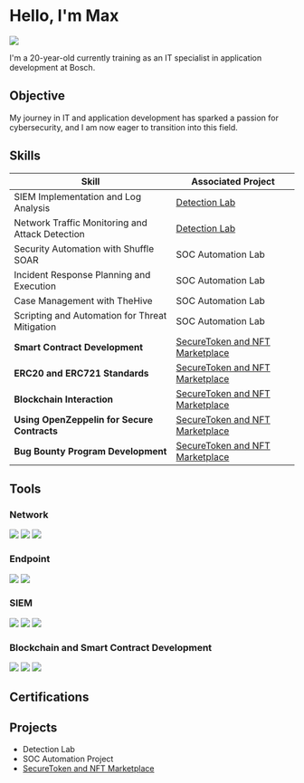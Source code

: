 # Hello, I'm Max
<a href="https://www.linkedin.com/in/maximilian-richter-40697a298/"><img src="https://img.shields.io/badge/-LinkedIn-0072b1?&style=for-the-badge&logo=linkedin&logoColor=white" /></a>

I'm a 20-year-old currently training as an IT specialist in application development at Bosch.

## Objective

My journey in IT and application development has sparked a passion for cybersecurity, and I am now eager to transition into this field.

## Skills

| Skill                                         | Associated Project         |
|-----------------------------------------------|----------------------------|
| SIEM Implementation and Log Analysis          | <a href="https://google.com">Detection Lab</a> |
| Network Traffic Monitoring and Attack Detection | <a href="https://google.com">Detection Lab</a> |
| Security Automation with Shuffle SOAR         | SOC Automation Lab         |
| Incident Response Planning and Execution      | SOC Automation Lab         |
| Case Management with TheHive                  | SOC Automation Lab         |
| Scripting and Automation for Threat Mitigation | SOC Automation Lab         |
| **Smart Contract Development**                | <a href="https://github.com/your-repo-link">SecureToken and NFT Marketplace</a> |
| **ERC20 and ERC721 Standards**                | <a href="https://github.com/your-repo-link">SecureToken and NFT Marketplace</a> |
| **Blockchain Interaction**                    | <a href="https://github.com/your-repo-link">SecureToken and NFT Marketplace</a> |
| **Using OpenZeppelin for Secure Contracts**   | <a href="https://github.com/your-repo-link">SecureToken and NFT Marketplace</a> |
| **Bug Bounty Program Development**            | <a href="https://github.com/your-repo-link">SecureToken and NFT Marketplace</a> |

## Tools

### Network
<div>
    <img src="https://img.shields.io/badge/-Wireshark-1679A7?&style=for-the-badge&logo=Wireshark&logoColor=white" />
    <img src="https://img.shields.io/badge/-Suricata-EF3B2D?&style=for-the-badge&logo=Suricata&logoColor=white" />
    <img src="https://img.shields.io/badge/-Zeek-777BB4?&style=for-the-badge&logo=Zeek&logoColor=white" />
</div>

### Endpoint
<div>
    <img src="https://img.shields.io/badge/-Microsoft_Defender_for_Endpoint-00A4EF?&style=for-the-badge&logo=Microsoft&logoColor=white" />
    <img src="https://img.shields.io/badge/-Velociraptor-4B275F?&style=for-the-badge&logo=Velociraptor&logoColor=white" />
</div>

### SIEM
<div>
    <img src="https://img.shields.io/badge/-Microsoft_Sentinel-0078D4?&style=for-the-badge&logo=Microsoft&logoColor=white" />
    <img src="https://img.shields.io/badge/-Splunk-000000?&style=for-the-badge&logo=Splunk&logoColor=white" />
    <img src="https://img.shields.io/badge/-Elastic-005571?&style=for-the-badge&logo=Elastic&logoColor=white" />
</div>

### Blockchain and Smart Contract Development
<div>
    <img src="https://img.shields.io/badge/-Solidity-363636?&style=for-the-badge&logo=solidity&logoColor=white" />
    <img src="https://img.shields.io/badge/-OpenZeppelin-4C8BF5?&style=for-the-badge&logo=openzeppelin&logoColor=white" />
    <img src="https://img.shields.io/badge/-Remix-1A8C63?&style=for-the-badge&logo=remix&logoColor=white" />
</div>

## Certifications

<div>

</div>

## Projects
- Detection Lab
- SOC Automation Project
- <a href="https://github.com/your-repo-link">SecureToken and NFT Marketplace</a>

